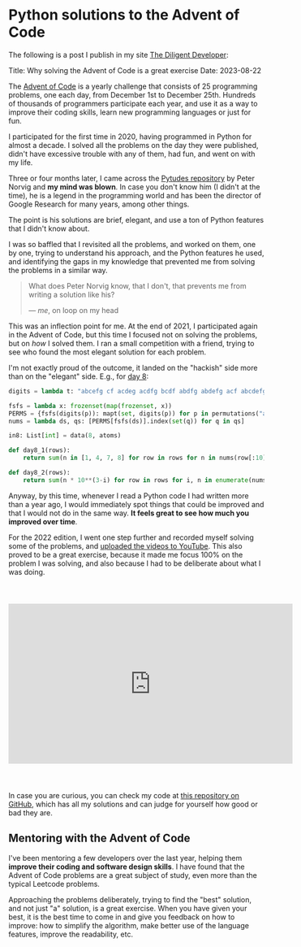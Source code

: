 # Python solutions to the Advent of Code

The following is a post I publish in my site [The Diligent Developer](https://www.thediligentdeveloper.com/why-solving-the-advent-of-code-is-a-great-exercise):

Title: Why solving the Advent of Code is a great exercise
Date: 2023-08-22

The [Advent of Code](https://adventofcode.com/) is a yearly challenge that consists of 25 programming problems, one each day, from December 1st to December 25th.
Hundreds of thousands of programmers participate each year, and use it as a way to improve their coding skills, learn new programming languages or just for fun.

I participated for the first time in 2020, having programmed in Python for almost a decade.
I solved all the problems on the day they were published, didn't have excessive trouble with any of them, had fun, and went on with my life.

Three or four months later, I came across the [Pytudes repository](https://github.com/norvig/pytudes) by Peter Norvig and **my mind was blown**. In case you don't know him (I didn't at the time), he is a legend in the programming world and has been the director of Google Research for many years, among other things.

The point is his solutions are brief, elegant, and use a ton of Python features that I didn't know about.

I was so baffled that I revisited all the problems, and worked on them, one by one, trying to understand his approach, and the Python features he used, and identifying the gaps in my knowledge that prevented me from solving the problems in a similar way.

> What does Peter Norvig know, that I don't, that prevents me from writing a solution like his?
>
> &mdash; <cite>me</cite>, on loop on my head

This was an inflection point for me. At the end of 2021, I participated again in the Advent of Code, but this time I focused not on solving the problems, but on *how* I solved them. I ran a small competition with a friend, trying to see who found the most elegant solution for each problem.

I'm not exactly proud of the outcome, it landed on the "hackish" side more than on the "elegant" side. E.g., for [day 8](https://adventofcode.com/2021/day/8):

```python
digits = lambda t: "abcefg cf acdeg acdfg bcdf abdfg abdefg acf abcdefg abcdfg".translate(str.maketrans(dict(zip("abcdefg", t)))).split()

fsfs = lambda x: frozenset(map(frozenset, x))
PERMS = {fsfs(digits(p)): mapt(set, digits(p)) for p in permutations("abcdefg")}
nums = lambda ds, qs: [PERMS[fsfs(ds)].index(set(q)) for q in qs]

in8: List[int] = data(8, atoms)

def day8_1(rows):
    return sum(n in [1, 4, 7, 8] for row in rows for n in nums(row[:10], row[11:]))

def day8_2(rows):
    return sum(n * 10**(3-i) for row in rows for i, n in enumerate(nums(row[:10], row[11:])))
```

Anyway, by this time, whenever I read a Python code I had written more than a year ago, I would immediately spot things that could be improved and that I would not do in the same way.
**It feels great to see how much you improved over time**.

For the 2022 edition, I went one step further and recorded myself solving some of the problems, and [uploaded the videos to YouTube](https://www.youtube.com/watch?v=war1DKS2QZE&list=PL4R7dYNzbaX0MI2HyM2IOly83f5i5EZNr). This also proved to be a great exercise, because it made me focus 100% on the problem I was solving, and also because I had to be deliberate about what I was doing.

<iframe width="560" height="315" src="https://www.youtube.com/embed/5pD2x8rB1MI?si=yYuM4thq3Tvl-0f-" title="YouTube video player" frameborder="0" allow="accelerometer; autoplay; clipboard-write; encrypted-media; gyroscope; picture-in-picture; web-share" allowfullscreen style="margin-top: 40px; margin-bottom: 40px"></iframe>

In case you are curious, you can check my code at [this repository on GitHub](https://github.com/vlopezferrando/advent-of-code), which has all my solutions and can judge for yourself how good or bad they are.

## Mentoring with the Advent of Code

I've been mentoring a few developers over the last year, helping them **improve their coding and software design skills**.
I have found that the Advent of Code problems are a great subject of study, even more than the typical Leetcode problems.

Approaching the problems deliberately, trying to find the "best" solution, and not just "a" solution, is a great exercise. When you have given your best, it is the best time to come in and give you feedback on how to improve: how to simplify the algorithm, make better use of the language features, improve the readability, etc.

